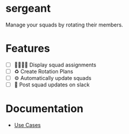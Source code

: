 # sergeant
Manage your squads by rotating their members.

# Features
- [ ] 👨‍👩‍👧‍👦 Display squad assignments
- [ ] ♻️ Create Rotation Plans
- [ ] ⚙️ Automatically update squads
- [ ] 🤖 Post squad updates on slack

# Documentation
* [Use Cases](docs/use-cases.md)
